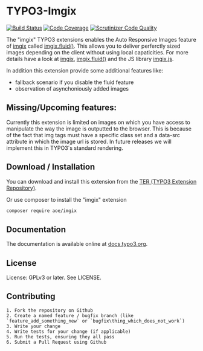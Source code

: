 # TYPO3-Imgix
[![Build Status](https://travis-ci.org/AOEpeople/TYPO3-Imgix.svg?branch=master)](https://travis-ci.org/AOEpeople/TYPO3-Imgix)
[![Code Coverage](https://scrutinizer-ci.com/g/AOEpeople/TYPO3-Imgix/badges/coverage.png?b=master)](https://scrutinizer-ci.com/g/AOEpeople/TYPO3-Imgix/?branch=master)
[![Scrutinizer Code Quality](https://scrutinizer-ci.com/g/AOEpeople/TYPO3-Imgix/badges/quality-score.png?b=master)](https://scrutinizer-ci.com/g/AOEpeople/TYPO3-Imgix/?branch=master)

The "imgix" TYPO3 extensions enables the Auto Responsive Images feature of [imgix][1] called [imgix.fluid()][4].
This allows you to deliver perferctly sized images depending on the client without using local capaticities. For more details have a look at [imgix][1], [imgix.fluid()][4] and the JS library [imgix.js][5].

In addition this extension provide some additional features like:
 - fallback scenario if you disable the fluid feature
 - observation of asynchoniously added images

## Missing/Upcoming features:

Currently this extension is limited on images on which you have access to manipulate the way the image is outputted to the browser. This is because of the fact that img tags must have a specific class set and a data-src attribute in which the image url is stored.
In future releases we will implement this in TYPO3´s standard rendering.

## Download / Installation

You can download and install this extension from the [TER (TYPO3 Extension Repository)][1].

Or use composer to install the "imgix" extension
```bash
composer require aoe/imgix
```
## Documentation

The documentation is available online at [docs.typo3.org][2].

## License

License: GPLv3 or later. See LICENSE.

## Contributing

	1. Fork the repository on Github
	2. Create a named feature / bugfix branch (like `feature_add_something_new` or `bugfix\thing_which_does_not_work`)
	3. Write your change
	4. Write tests for your change (if applicable)
	5. Run the tests, ensuring they all pass
	6. Submit a Pull Request using Github

[1]: http://typo3.org/extensions/repository/view/imgix
[2]: https://docs.typo3.org/typo3cms/extensions/imgix/
[3]: https://www.imgix.com/
[4]: https://www.imgix.com/imgix-js#section-3
[5]: https://github.com/imgix/imgix.js/
